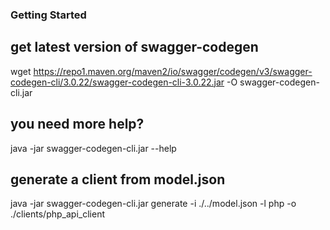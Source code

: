 ### Getting Started

## get latest version of swagger-codegen
wget https://repo1.maven.org/maven2/io/swagger/codegen/v3/swagger-codegen-cli/3.0.22/swagger-codegen-cli-3.0.22.jar -O swagger-codegen-cli.jar

## you need more help? 
java -jar swagger-codegen-cli.jar --help

## generate a client from model.json
java -jar swagger-codegen-cli.jar generate -i ./../model.json -l php -o ./clients/php_api_client